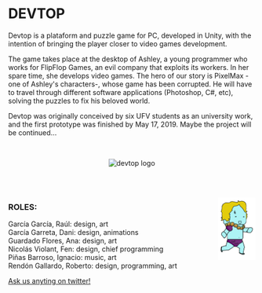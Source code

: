 # DEVTOP

Devtop is a plataform and puzzle game for PC, developed in Unity, with the intention of bringing the player closer to video games development. 

The game takes place at the desktop of Ashley, a young programmer who works for FlipFlop Games, an evil company that exploits its workers. In her spare time, she develops video games. The hero of our story is PixelMax -one of Ashley's characters-, whose game has been corrupted. He will have to travel through different software applications (Photoshop, C#, etc), solving the puzzles to fix his beloved world.

Devtop was originally conceived by six UFV students as an university work, and the first prototype was finished by May 17, 2019. Maybe the project will be continued...
  
<br>

<p align="center">
<img src="https://user-images.githubusercontent.com/15001687/141337674-69489e4e-b239-4b9d-ab99-5b86e91f1006.png" alt="devtop logo" width="50%"/>
</p>

<br><br>

<img align="right" src="Assets/_Sprites/Player/pixwlMax.png" width="15%" alt="devtop pixelMax character"/>

### ROLES:
García García, Raúl: design, art<br/>
García Garreta, Dani: design, animations<br/>
Guardado Flores, Ana: design, art<br/>
Nicolás Violant, Fen: design, chief programming <br/>
Piñas Barroso, Ignacio: music, art<br/>
Rendón Gallardo, Roberto: design, programming, art<br/>

[Ask us anyting on twitter!<br/>](https://twitter.com/fenshan_)
